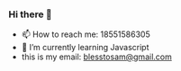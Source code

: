 ### Hi there 👋

- 📫 How to reach me: 18551586305
- 🌱 I’m currently learning Javascript
- this is my email: blesstosam@gmail.com

<!--
**blesstosam/blesstosam** is a ✨ _special_ ✨ repository because its `README.md` (this file) appears on your GitHub profile.

Here are some ideas to get you started:

- 🔭 I’m currently working on ...
- 🌱 I’m currently learning ...
- 👯 I’m looking to collaborate on ...
- 🤔 I’m looking for help with ...
- 💬 Ask me about ...
- 📫 How to reach me: 18551586305
- 😄 Pronouns: ...
- ⚡ Fun fact: ...
-->
